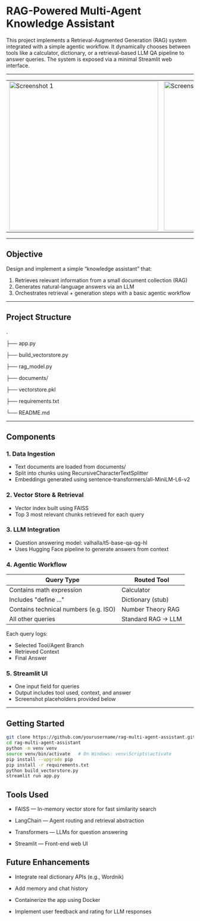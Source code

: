 # RAG-Powered Multi-Agent Knowledge Assistant

This project implements a Retrieval-Augmented Generation (RAG) system integrated with a simple agentic workflow. It dynamically chooses between tools like a calculator, dictionary, or a retrieval-based LLM QA pipeline to answer queries. The system is exposed via a minimal Streamlit web interface.

---


<table>
  <tr>
    <td><img src="https://github.com/user-attachments/assets/f07a8163-0fd9-438c-8e02-9326e16327f0" alt="Screenshot 1" width="400"/></td>
    <td><img src="https://github.com/user-attachments/assets/0601e549-7904-43fc-8f0a-27088c077aef" alt="Screenshot 2" width="400"/></td>
  </tr>
</table>

---

## Objective

Design and implement a simple “knowledge assistant” that:

1. Retrieves relevant information from a small document collection (RAG)
2. Generates natural-language answers via an LLM
3. Orchestrates retrieval + generation steps with a basic agentic workflow

---

## Project Structure

.

├── app.py

├── build_vectorstore.py

├── rag_model.py

├── documents/

├── vectorstore.pkl

├── requirements.txt

└── README.md


---

## Components

### 1. Data Ingestion
- Text documents are loaded from documents/
- Split into chunks using RecursiveCharacterTextSplitter
- Embeddings generated using sentence-transformers/all-MiniLM-L6-v2

### 2. Vector Store & Retrieval
- Vector index built using FAISS
- Top 3 most relevant chunks retrieved for each query

### 3. LLM Integration
- Question answering model: valhalla/t5-base-qa-qg-hl
- Uses Hugging Face pipeline to generate answers from context

### 4. Agentic Workflow

| Query Type                            | Routed Tool            |
|--------------------------------------|------------------------|
| Contains math expression             | Calculator             |
| Includes "define ..."                | Dictionary (stub)      |
| Contains technical numbers (e.g. ISO)| Number Theory RAG      |
| All other queries                    | Standard RAG → LLM     |

Each query logs:

- Selected Tool/Agent Branch  
- Retrieved Context  
- Final Answer  

### 5. Streamlit UI

- One input field for queries
- Output includes tool used, context, and answer
- Screenshot placeholders provided below

---

## Getting Started

```bash
git clone https://github.com/yourusername/rag-multi-agent-assistant.git
cd rag-multi-agent-assistant
python -m venv venv
source venv/bin/activate   # On Windows: venv\Scripts\activate
pip install --upgrade pip
pip install -r requirements.txt
python build_vectorstore.py
streamlit run app.py
```

## Tools Used

- FAISS — In-memory vector store for fast similarity search

- LangChain — Agent routing and retrieval abstraction

- Transformers — LLMs for question answering

- Streamlit — Front-end web UI

## Future Enhancements

- Integrate real dictionary APIs (e.g., Wordnik)

- Add memory and chat history

- Containerize the app using Docker

- Implement user feedback and rating for LLM responses

